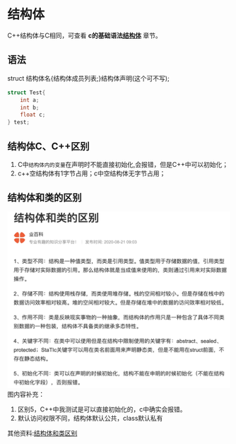 # 结构体

C++结构体与C相同，可查看 **c的基础语法[结构体](../../1.c%E7%9A%84%E5%9F%BA%E7%A1%80%E8%AF%AD%E6%B3%95/14.%E7%BB%93%E6%9E%84%E4%BD%93/)** 章节。

## 语法

struct 结构体名{结构体成员列表;}结构体声明(这个可不写);

```cpp
struct Test{
    int a;
    int b;
    float c;
} test;
```

## 结构体C、C++区别

1. C中`结构体内的变量`在声明时不能直接初始化,会报错，但是C++中可以初始化；
2. c++空结构体有1字节占用；c中空结构体无字节占用；

## 结构体和类的区别

![结构体和类的区别](结构体和类的区别.png)
图内容补充：

1. 区别5，C++中我测试是可以直接初始化的，c中确实会报错。  
2. 默认访问权限不同，结构体默认公共，class默认私有

其他资料:[结构体和类区别](https://www.zhihu.com/question/314981402/answer/2281387087)
